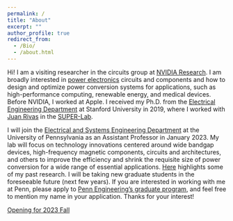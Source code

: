 ```yaml
---
permalink: /
title: "About"
excerpt: ""
author_profile: true
redirect_from: 
  - /Bio/
  - /about.html
---
```


Hi! I am a visiting researcher in the circuits group at [NVIDIA Research](https://www.nvidia.com/en-us/research/). I am broadly interested in [power electronics](https://en.wikipedia.org/wiki/Power_electronics) circuits and components and how to design and optimize power conversion systems for applications, such as high-performance computing, renewable energy, and medical devices. Before NVIDIA, I worked at Apple. I received my Ph.D. from the [Electrical Engineering Department](https://ee.stanford.edu) at Stanford University in 2019, where I worked with [Juan Rivas](https://profiles.stanford.edu/juan-rivas-davila) in the [SUPER-Lab](https://superlab.stanford.edu).

I will join the [Electrical and Systems Engineering Department](https://www.ese.upenn.edu) at the University of Pennsylvania as an Assistant Professor in January 2023. My lab will focus on technology innovations centered around wide bandgap devices, high-frequency magnetic components, circuits and architectures, and others to improve the efficiency and shrink the requisite size of power conversion for a wide range of essential applications. [Here](https://leigupe.github.io/research/) highlights some of my past research. I will be taking new graduate students in the foreseeable future (next few years). If you are interested in working with me at Penn, please apply to [Penn Engineering’s graduate program](https://gradadm.seas.upenn.edu), and feel free to mention my name in your application. Thanks for your interest!

[Opening for 2023 Fall](https://leigupe.github.io/files/opening.pdf)